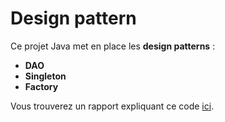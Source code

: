 # Design pattern

Ce projet Java met en place les **design patterns** : 
- **DAO**
- **Singleton**
- **Factory**

Vous trouverez un rapport expliquant ce code [ici](https://docs.google.com/document/d/1rl8FgcYE4OK4UCVEFBhwKsbIg_sJb5jgkCVCvsV7Bm0/edit?usp=sharing).

